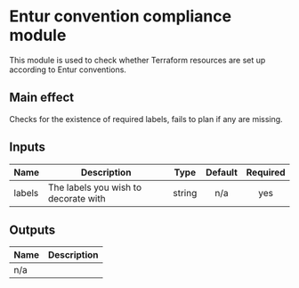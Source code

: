 # Entur convention compliance module

This module is used to check whether Terraform resources are set up according to Entur conventions.

## Main effect

Checks for the existence of required labels, fails to plan if any are missing.

## Inputs

| Name | Description | Type | Default | Required |
|------|-------------|:----:|:-----:|:-----:|
| labels | The labels you wish to decorate with | string | n/a | yes | yes |

## Outputs

| Name | Description |
|------|-------------|
|  n/a |  |